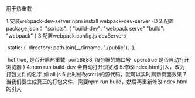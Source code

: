 用于热重载

1.安装webpack-dev-server
npm install webpack-dev-server -D
2.配置package.json：
  "scripts": {
    "build-dev": "webpack serve"
    "build": "webpack"
  }
3.配置webpack.config.js
devServer:{

​       static: {
​		  directory: path.join(__dirname, "./public"),
​		},		

​        hot:true, 是否开启热重载
​		port:8888, 服务器的端口号
​		open:true 是否自动打开浏览器
}
4.npm run build-dev 会自动打开浏览器
5.修改index.html引入，改为 打包文件的名字 如 all.js
6.此时修改src中的源代码，就可以实时刷新页面效果
7.当我们要生成真正的打包文件，需要npm run build，然后再重新修改index.html的引入